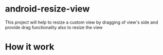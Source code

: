 # android-resize-view
This project will help to resize a custom view by dragging of view's side and provide  drag functionality  also to resize the view
# How it work
